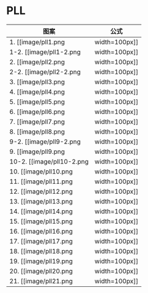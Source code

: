 # PLL

 图案                                 | 公式
------------------------------------- | ----
1.    [[image/pll1.png    | width=100px]] | (R U' R) (U R U R) (U' R' U' R 2)
1-2.  [[image/pll1-2.png  | width=100px]] | (R 2 U') (R' U' R U R U) (R U' R)
2.    [[image/pll2.png    | width=100px]] | (R 2' U) (R U R' U') (R' U') (R' U R')
2-2.  [[image/pll2-2.png  | width=100px]] | (R' U R' U') (R' U') (R' U) (R U R' 2)
3.    [[image/pll3.png    | width=100px]] | M 2 U M 2 U 2 M 2 U M 2
4.    [[image/pll4.png    | width=100px]] | (U R' U') (R U' R) (U R U') (R' U R U) (R 2 U') (R' U)
5.    [[image/pll5.png    | width=100px]] | x' R 2 D 2 (R' U' R) D 2 (R' U R')
6.    [[image/pll6.png    | width=100px]] | x' (R U' R) z' (R' 2 U' L U R 2' x y R 2)
7.    [[image/pll7.png    | width=100px]] | x' (R U' R' D) (R U R') u 2' (R' U R) D (R' U' R)
8.    [[image/pll8.png    | width=100px]] | (R U R' U') (R' F) (R 2 U' R' U') (R U R' F')
9-2.  [[image/pll9-2.png  | width=100px]] | z (R U R' U' R U' U') (x' z') (R U R' U') x (U' R' U R U' U')
9.    [[image/pll9.png    | width=100px]] | U' (R' U R U' R' 2 b') x (R' U R) y' (R U R' U' R 2)
10-2. [[image/pll10-2.png | width=100px]] | z (U' R U' l') z (R' U R' U') (l R) (U' R' U R U)
10.   [[image/pll10.png   | width=100px]] | (R' U R' U') y x 2 (R' U R' U' R 2) x z' (R' U' R U R)
11.   [[image/pll11.png   | width=100px]] | F (R U' R' U') (R U R' F') (R U R' U') (R' F R F')
12.   [[image/pll12.png   | width=100px]] | z (U' R D') (R 2 U R' U' R 2 U) z' (R U')
13.   [[image/pll13.png   | width=100px]] | (R U R' F') (R U R' U') (R' F R 2 U' R' U')
14.   [[image/pll14.png   | width=100px]] | (R' U 2) (R U' U') (R' F R U R' U') (R' F' R 2 U')
15.   [[image/pll15.png   | width=100px]] | (R U' U') (R' U 2) (R B' R' U') (R U R B R 2' U)
16.   [[image/pll16.png   | width=100px]] | (R 2' u' R U' R) (U R' u) (R 2 f R' f')
17.   [[image/pll17.png   | width=100px]] | (R U R') y' (R 2' u' R U') (R' U R' u R 2)
18.   [[image/pll18.png   | width=100px]] | (R 2 u) (R' U R' U') (R u') (R 2' F' U F)
19.   [[image/pll19.png   | width=100px]] | (R' d' F) (R 2 u) (R' U) (R U' R u' R 2)
20.   [[image/pll20.png   | width=100px]] | z (R' U R') z' (R U 2 L' U R') z (U R') z' (R U 2 L' U R')
21.   [[image/pll21.png   | width=100px]] | z (U' R D') (R 2 U R' U') z' (R U R') z (R 2 U R') z' (R U')
